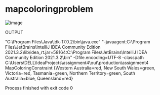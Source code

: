 # mapcoloringproblem

![image](https://user-images.githubusercontent.com/47641964/155848328-b152c090-3cca-45c2-8051-0daf99c03325.png)


OUTPUT

"C:\Program Files\Java\jdk-17.0.2\bin\java.exe" "-javaagent:C:\Program Files\JetBrains\IntelliJ IDEA Community Edition 2021.3.2\lib\idea_rt.jar=58164:C:\Program Files\JetBrains\IntelliJ IDEA Community Edition 2021.3.2\bin" -Dfile.encoding=UTF-8 -classpath C:\Users\DELL\IdeaProjects\assignment4\out\production\assignment4 MapColoringConstraint
{Western Australia=red, New South Wales=green, Victoria=red, Tasmania=green, Northern Territory=green, South Australia=blue, Queensland=red}

Process finished with exit code 0

